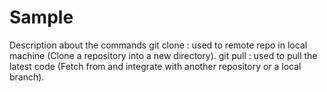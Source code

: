 # Sample
Description about the commands
git clone : used to remote repo in local machine (Clone a repository into a new directory).
git pull : used to pull the latest code (Fetch from and integrate with another repository or a local branch).